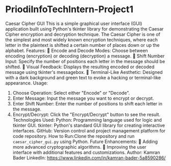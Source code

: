 # PriodiInfoTechIntern-Project1
Caesar Cipher GUI
This is a simple graphical user interface (GUI) application built using Python's tkinter library for demonstrating the Caesar Cipher encryption and decryption technique. The Caesar Cipher is one of the simplest and most widely known encryption techniques, where each letter in the plaintext is shifted a certain number of places down or up the alphabet.
 Features:
	Encode and Decode Modes: Choose between encoding (encryption) or decoding (decryption) a message.
	Shift Number Input: Specify the number of positions each letter in the message should be shifted.
	Visual Feedback: Displays the resulting encoded or decoded message using tkinter's messagebox.
	Terminal-Like Aesthetic: Designed with a dark background and green text to evoke a hacking or terminal-like appearance.
Usage:
1. Choose Operation: Select either "Encode" or "Decode".
2. Enter Message: Input the message you want to encrypt or decrypt.
3. Enter Shift Number: Enter the number of positions to shift each letter in the message.
4. Encrypt/Decrypt: Click the "Encrypt/Decrypt" button to see the result.
Technologies Used:
Python: Programming language used for logic and tkinter GUI.
tkinter: Python's standard GUI library for creating interactive interfaces.
GitHub: Version control and project management platform for code repository.
 How to Run:Clone the repository and run `caesar_cipher_gui.py` using Python.
Future Enhancements:
	Adding more advanced cryptographic algorithms.
	Improving the user interface with additional features and customizations.
Author:
Kamran Bader
LinkedIn:
https://www.linkedin.com/in/kamran-bader-5a8590286/


